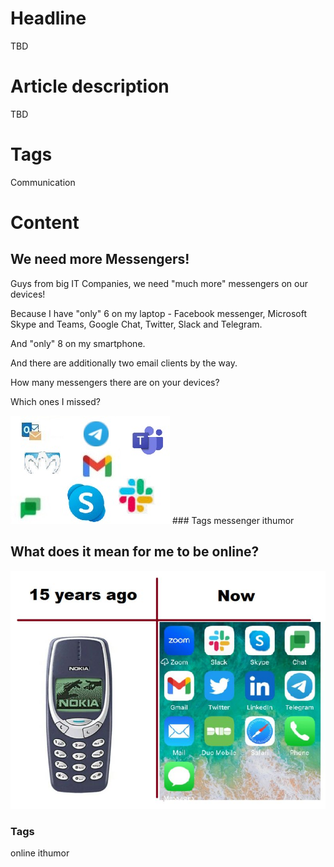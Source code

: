# Headline
TBD

# Article description
TBD 

# Tags
Communication

# Content

## We need more Messengers!

Guys from big IT Companies, we need "much more" messengers on our devices!

Because I have "only" 6 on my laptop - Facebook messenger, Microsoft Skype and Teams, Google Chat, Twitter, Slack and Telegram.

And "only" 8 on my smartphone.

And there are additionally two email clients by the way.

How many messengers there are on your devices?

Which ones I missed?

<img src="./Images/MoreMessengers.jpg" alt="More Messengers" />
### Tags
messenger ithumor

## What does it mean for me to be online?
<img src="./Images/BeingOnline.jpg" alt="TBD" />

### Tags
online ithumor